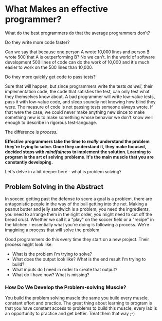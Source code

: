 # What Makes an effective programmer?

What do the best programmers do that the average programmers don't?

Do they write more code faster?

Can we say that because one person A wrote 10,000 lines and person B wrote 500
that A is outperforming B? No we can't. In the world of software development
500 lines of code can do the work of 10,000 and it's much easier to work on the
500 lines than 10,000.

Do they more quickly get code to pass tests?

Sure that will happen, but since programmers write the tests _as well_, their
implementation code, the code that satisfies the test, can only test what they
themselves know about. A bad programmer will write low-value tests, pass it
with low-value code, and sleep soundly not knowing how blind they were. The
measure of code is not passing tests someone always wrote. If that were the
case, we could never make anything new since to make something new is to make
something whose behavior we don't know well enough to describe in rigorous
test-language.

The difference is _process_.

**Effective programmers take the time to _really_ understand the problem
they're trying to solve.  Once they understand it, they make focused, decided
steps with _mindfulness_ to implement the solution.  Learning to program is the
art of solving problems.  It's the main muscle that you are constantly
developing.**

Let's delve in a bit deeper here - what is problem solving?

## Problem Solving in the Abstract

In soccer, getting past the defense to score a goal is a problem, there are
antagonistic people in the way of the ball getting into the net. Making a
peanut butter and jelly sandwich is a problem, you need the ingredients, you
need to arrange them in the right order, you might need to cut off the bread
crust. Whether we call it a "play" on the soccer field or a "recipe" in the
kitchen - essentially what you're doing is following a process. We're imagining
a process that will solve the problem.

Good programmers do this every time they start on a new project. Their process
might look like:

* What is the problem I'm trying to solve?
* What does the output look like? What is the end result I'm trying to build?
* What inputs do I need in order to create that output?
* What do I have now? What is missing?

### How Do We Develop the Problem-solving Muscle?

You build the problem solving muscle the same you build every muscle, constant
effort and practice. The great thing about learning to program is that you have
constant access to problems to build this muscle, every lab is an opportunity
to practice and get better. Treat them that way ;-)
